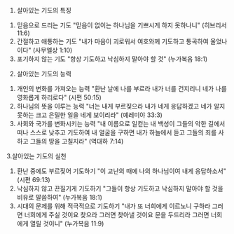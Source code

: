 

1. 살아있는 기도의 특징
1) 믿음으로 드리는 기도
"믿음이 없이는 하나님을 기쁘시게 하지 못하나니" (히브리서 11:6)
2) 간절하고 애통하는 기도
"내가 마음이 괴로워서 여호와께 기도하고 통곡하여 울었나이다" (사무엘상 1:10)
3) 포기하지 않는 기도
"항상 기도하고 낙심하지 말아야 할 것" (누가복음 18:1)

2. 살아있는 기도의 능력
1) 개인의 변화를 가져오는 능력
"환난 날에 나를 부르라 내가 너를 건지리니 네가 나를 영화롭게 하리로다" (시편 50:15)
2) 하나님의 뜻을 이루는 능력
"너는 내게 부르짖으라 내가 네게 응답하겠고 네가 알지 못하는 크고 은밀한 일을 네게 보이리라" (예레미야 33:3)
3) 사회와 국가를 변화시키는 능력
"내 이름으로 일컫는 내 백성이 그들의 악한 길에서 떠나 스스로 낮추고 기도하여 내 얼굴을 구하면 내가 하늘에서 듣고 그들의 죄를 사하고 그들의 땅을 고칠지라" (역대하 7:14)

3.살아있는 기도의 실천
1) 환난 중에도 부르짖어 기도하기
"이 고난의 때에 나의 하나님이여 내게 응답하소서" (시편 69:13)
2) 낙심하지 않고 끈질기게 기도하기
"그들이 항상 기도하고 낙심하지 말아야 할 것을 비유로 말씀하여" (누가복음 18:1)
3) 시대의 문제를 위해 적극적으로 기도하기
"내가 또 너희에게 이르노니 구하라 그러면 너희에게 주실 것이요 찾으라 그러면 찾아낼 것이요 문을 두드리라 그러면 너희에게 열릴 것이니" (누가복음 11:9)